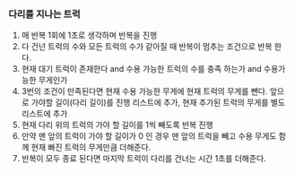 ### 다리를 지나는 트럭

1. 매 반복 1회에 1초로 생각하며 반복을 진행
2. 다 건넌 트럭의 수와 모든 트럭의 수가 같아질 때 반복이 멈추는 조건으로 반복 한다.
3. 현재 대기 트럭이 존재한다 and 수용 가능한 트럭의 수를 충족 하는가 and 수용가능한 무게인가
4. 3번의 조건이 만족된다면 현재 수용 가능한 무게에 현재 트럭의 무게를 뺀다. 앞으로 가야할 길이(다리 길이)를 진행 리스트에 추가, 현재 추가된 트럭의 무게를 별도 리스트에 추가
5. 현재 다리 위의 트럭의 가야 할 길이를 1씩 빼도록 반복 진행
6. 만약 맨 앞의 트럭이 가야 할 길이가 0 인 경우 맨 앞의 트럭을 빼고 수용 무게도 함께 현재 빠진 트럭의 무게만큼 더해준다.
7. 반복이 모두 종료 된다면 마지막 트럭이 다리를 건너는 시간 1초를 더해준다.
